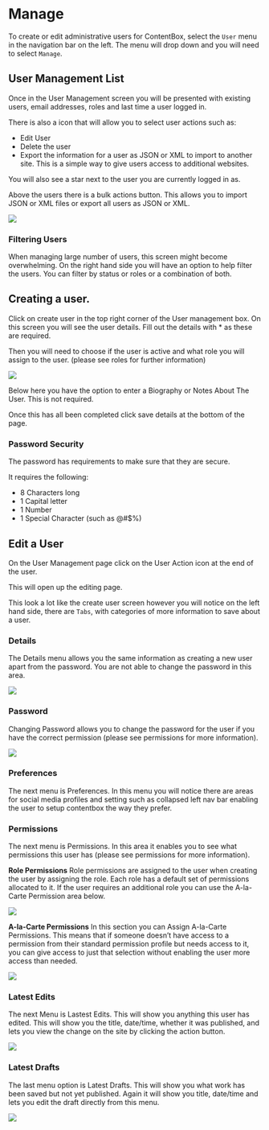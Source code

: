 # Manage

To create or edit administrative users for ContentBox, select the `User` menu in the navigation bar on the left. The menu will drop down and you will need to select `Manage`.
 
## User Management List

Once in the User Management screen you will be presented with existing users, email addresses, roles and last time a user logged in. 

There is also a icon that will allow you to select user actions such as:

- Edit User
- Delete the user 
- Export the information for a user as JSON or XML to import to another site. This is a simple way to give users access to additional websites. 

You will also see a star next to the user you are currently logged in as. 

Above the users there is a bulk actions button. This allows you to import JSON or XML files or export all users as JSON or XML. 
 
![](/assets/Screenshot1.png)

### Filtering Users
 
When managing large number of users, this screen might become overwhelming. On the right hand side you will have an option to help filter the users. You can filter by status or roles or a combination of both.
 
## Creating a user.
 
Click on create user in the top right corner of the User management box.
On this screen you will see the user details.  Fill out the details with * as these are required.

Then you will need to choose if the user is active and what role you will assign to the user. (please see roles for further information)
 
![](/assets/Screenshot2.png)
 
Below here you have the option to enter a Biography or Notes About The User. This is not required. 

Once this has all been completed click save details at the bottom of the page.

### Password Security
 
The password has requirements to make sure that they are secure.

It requires the following:
- 8 Characters long
- 1 Capital letter
- 1 Number
- 1 Special Character (such as @#$%)
 
## Edit a User

On the User Management page click on the User Action icon at the end of the user.
 
This will open up the editing page. 

This look a lot like the create user screen however you will notice on the left hand side, there are `Tabs`, with categories of more information to save about a user.

### Details

The Details menu allows you the same information as creating a new user apart from the password. You are not able to change the password in this area.
 
![](/assets/Screenshot3.png)
 
### Password

Changing Password allows you to change the password for the user if you have the correct permission (please see permissions for more information).
 
![](/assets/Screenshot4.png)
 
### Preferences

The next menu is Preferences. In this menu you will notice there are areas for social media profiles and setting such as collapsed left nav bar enabling the user to setup contentbox the way they prefer.
 
### Permissions
The next menu is Permissions. In this area it enables you to see what permissions this user has (please see permissions for more information).

**Role Permissions**
Role permissions are assigned to the user  when creating the user by assigning the role. Each role has a default set of permissions allocated to it. If the user requires an additional role you can use the A-la-Carte Permission area below.

![](/assets/screenshot5.png)
 
**A-la-Carte Permissions**
In this section you can Assign A-la-Carte Permissions. This means that if someone doesn’t have access to a permission from their standard permission profile but needs access to it, you can give access to just that selection without enabling the user more access than needed.
 
![](/assets/Screenshot6.png)

### Latest Edits
The next Menu is Lastest Edits. This will show you anything this user has edited. This will show you the title, date/time, whether it was published, and lets you view the change on the site by clicking the action button.
 
![](/assets/Screenshot7.png)
 
### Latest Drafts
The last menu option is Latest Drafts. This will show you what work has been saved but not yet published. Again it will show you title, date/time and lets you edit the draft directly from this menu.
 
![](/assets/Screenshot8.png)